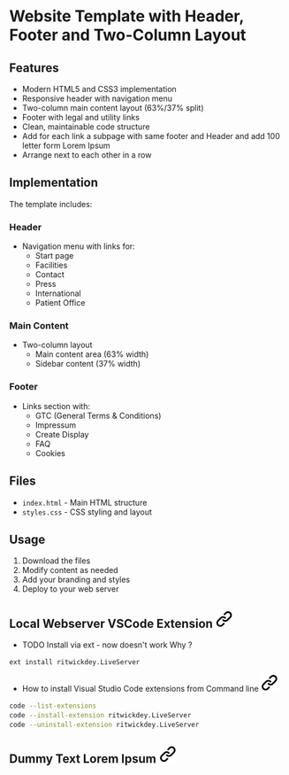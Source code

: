 
# Website Template with Header, Footer and Two-Column Layout

## Features

- Modern HTML5 and CSS3 implementation
- Responsive header with navigation menu
- Two-column main content layout (63%/37% split)
- Footer with legal and utility links
- Clean, maintainable code structure
- Add for each link a subpage with same footer and Header and add 100 letter form Lorem Ipsum
- Arrange next to each other in a row

## Implementation

The template includes:

### Header

- Navigation menu with links for:
  - Start page
  - Facilities
  - Contact
  - Press
  - International
  - Patient Office

### Main Content

- Two-column layout
  - Main content area (63% width)
  - Sidebar content (37% width)

### Footer

- Links section with:
  - GTC (General Terms & Conditions)
  - Impressum
  - Create Display
  - FAQ
  - Cookies

## Files

- `index.html` - Main HTML structure
- `styles.css` - CSS styling and layout

## Usage

1. Download the files
2. Modify content as needed
3. Add your branding and styles
4. Deploy to your web server

## Local Webserver VSCode Extension [![alt text][1]](https://marketplace.visualstudio.com/items/?itemName=ritwickdey.LiveServer)

- TODO Install via ext - now doesn't work Why ?

```text
ext install ritwickdey.LiveServer
```

- How to install Visual Studio Code extensions from Command line [![alt text][1]](https://stackoverflow.com/questions/34286515/how-to-install-visual-studio-code-extensions-from-command-line)
  
```bash
code --list-extensions
code --install-extension ritwickdey.LiveServer
code --uninstall-extension ritwickdey.LiveServer
 ```

## Dummy Text Lorem Ipsum [![alt text][1]](https://www.lipsum.com/)

<!-- Link sign - Don't Found a better way :-( - If you know a better method? - send me a email -->
[1]: ./img/link_symbol.svg
